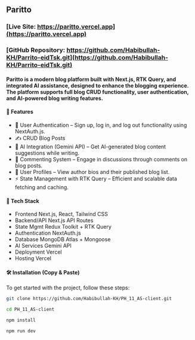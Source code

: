 ## Paritto 
### [Live Site: https://paritto.vercel.app](https://paritto.vercel.app) 
### [GitHub Repository: https://github.com/Habibullah-KH/Parrito-eidTsk.git](https://github.com/Habibullah-KH/Parrito-eidTsk.git)

#### Paritto is a modern blog platform built with Next.js, RTK Query, and integrated AI assistance, designed to enhance the blogging experience. The platform supports full blog CRUD functionality, user authentication, and AI-powered blog writing features.

#### 🚀 Features
- 🔐 User Authentication – Sign up, log in, and log out functionality using NextAuth.js.
- ✍️ CRUD Blog Posts
- 🤖 AI Integration (Gemini API) – Get AI-generated blog content suggestions while writing.
- 💬 Commenting System – Engage in discussions through comments on blog posts.
- 📄 User Profiles – View author bios and their published blog list.
- ⚡ State Management with RTK Query – Efficient and scalable data fetching and caching.

#### 🧰 Tech Stack
- Frontend	Next.js, React, Tailwind CSS
- Backend/API	Next.js API Routes
- State Mgmt	Redux Toolkit + RTK Query
- Authentication	NextAuth.js
- Database		MongoDB Atlas + Mongoose
- AI Services	Gemini API
- Deployment	Vercel
- Hosting	Vercel

#### 🛠 Installation (Copy & Paste)
To get started with the project, follow these steps:

```bash
git clone https://github.com/Habibullah-KH/PH_11_AS-client.git
```
```bash
cd PH_11_AS-client
```
```bash
npm install
```
```bash
npm run dev
```